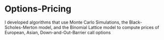 # Options-Pricing
I developed algorithms that use Monte Carlo Simulations, the Black-Scholes-Merton model, and the Binomial Lattice model to compute prices of European, Asian, Down-and-Out-Barrier call options
